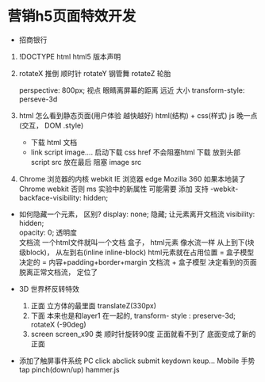 # 营销h5页面特效开发
- 招商银行

1. !DOCTYPE html
    html5 版本声明

2. rotateX      推倒  顺时针
    rotateY     钢管舞
    rotateZ     轮胎
    
    perspective: 800px; 视点  眼睛离屏幕的距离  远近 大小 
    transform-style:  perseve-3d 

3. html  怎么看到静态页面(用户体验 越快越好)
     html(结构) + css(样式)  js 晚一点(交互， DOM .style)
    - 下载 html 文档
    - link script image....
        启动下载 css href  不会阻塞html 下载  放到头部
        script src  放在最后   阻塞
        image src

4. Chrome 浏览器的内核 webkit
    IE 浏览器 edge
    Mozilla
    360 如果本地装了Chrome webkit 否则 ms
    实验中的新属性 可能需要 添加 支持
     -webkit-backface-visibility: hidden;

- 如何隐藏一个元素， 区别?
    display: none; 隐藏;  让元素离开文档流
    visibility: hidden;  
    opacity: 0;  透明度  
    文档流  一个html文件就叫一个文档
    盒子， html元素 像水流一样  从上到下(块级block)， 从左到右(inline inline-block)
    html元素就在占用位置 = 盒子模型决定的 = 内容+padding+border+margin
    文档流 + 盒子模型  决定看到的页面
    脱离正常文档流， 定位了

- 3D 世界杯反转特效
    1. 正面 立方体的最里面 translateZ(330px)
    2. 下面 本来也是和layer1 在一起的,
        transform- style : preserve-3d;
        rotateX (-90deg)
    3. screen screen_x90 类 顺时针旋转90度
        正面就看不到了
        底面变成了新的正面

- 添加了触屏事件系统
    PC  click  abclick  submit keydown keup...
    Mobile  手势 tap pinch(down/up) 
    hammer.js
